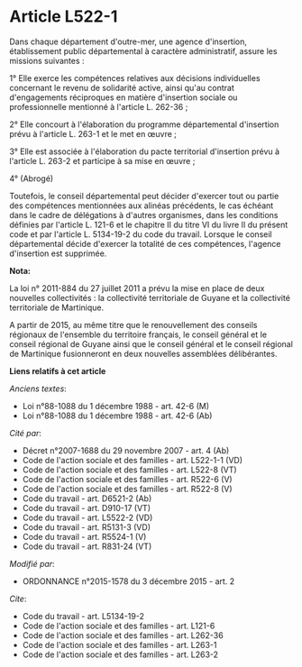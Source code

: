 # Article L522-1

Dans chaque département d'outre-mer, une agence d'insertion, établissement public départemental à caractère administratif,
assure les missions suivantes : 

1° Elle exerce les compétences relatives aux décisions individuelles concernant le revenu de solidarité active, ainsi qu'au
contrat d'engagements réciproques en matière d'insertion sociale ou professionnelle mentionné à l'article L. 262-36 ; 

2° Elle concourt à l'élaboration du programme départemental d'insertion prévu à l'article L. 263-1 et le met en œuvre ; 

3° Elle est associée à l'élaboration du pacte territorial d'insertion prévu à l'article L. 263-2 et participe à sa mise en
œuvre ; 

4° (Abrogé)

Toutefois, le conseil départemental peut décider d'exercer tout ou partie des compétences mentionnées aux alinéas précédents,
le cas échéant dans le cadre de délégations à d'autres organismes, dans les conditions définies par l'article L. 121-6 et le
chapitre II du titre VI du livre II du présent code et par l'article L. 5134-19-2 du code du travail. Lorsque le conseil
départemental décide d'exercer la totalité de ces compétences, l'agence d'insertion est supprimée.

**Nota:**

La loi n° 2011-884 du 27 juillet 2011 a prévu la mise en place de deux nouvelles collectivités : la collectivité territoriale
de Guyane et la collectivité territoriale de Martinique.

A partir de 2015, au même titre que le renouvellement des conseils régionaux de l'ensemble du territoire français, le conseil
général et le conseil régional de Guyane ainsi que le conseil général et le conseil régional de Martinique fusionneront en
deux nouvelles assemblées délibérantes.

**Liens relatifs à cet article**

_Anciens textes_:

  - Loi n°88-1088 du 1 décembre 1988 - art. 42-6 (M)
  - Loi n°88-1088 du 1 décembre 1988 - art. 42-6 (Ab)

_Cité par_:

  - Décret n°2007-1688 du 29 novembre 2007 - art. 4 (Ab)
  - Code de l'action sociale et des familles - art. L522-1-1 (VD)
  - Code de l'action sociale et des familles - art. L522-8 (VT)
  - Code de l'action sociale et des familles - art. R522-6 (V)
  - Code de l'action sociale et des familles - art. R522-8 (V)
  - Code du travail - art. D6521-2 (Ab)
  - Code du travail - art. D910-17 (VT)
  - Code du travail - art. L5522-2 (VD)
  - Code du travail - art. R5131-3 (VD)
  - Code du travail - art. R5524-1 (V)
  - Code du travail - art. R831-24 (VT)

_Modifié par_:

  - ORDONNANCE n°2015-1578 du 3 décembre 2015 - art. 2

_Cite_:

  - Code du travail - art. L5134-19-2
  - Code de l'action sociale et des familles - art. L121-6
  - Code de l'action sociale et des familles - art. L262-36
  - Code de l'action sociale et des familles - art. L263-1
  - Code de l'action sociale et des familles - art. L263-2
